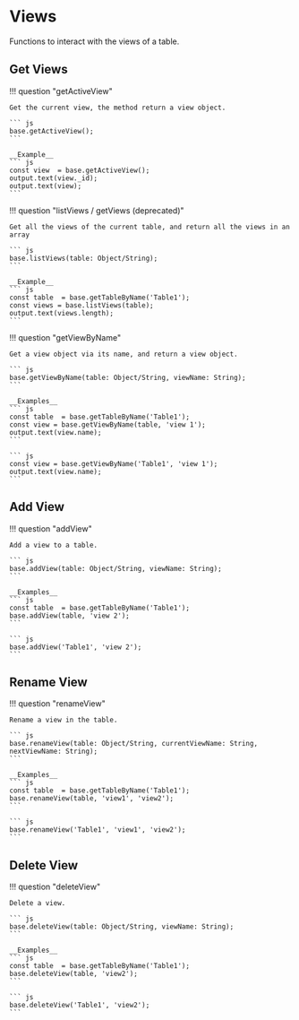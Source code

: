 # Views

Functions to interact with the views of a table.

## Get Views

!!! question "getActiveView"

    Get the current view, the method return a view object.

    ``` js
    base.getActiveView();
    ```

    __Example__
    ``` js
    const view  = base.getActiveView();
    output.text(view._id);
    output.text(view);
    ```

!!! question "listViews / getViews (deprecated)"

    Get all the views of the current table, and return all the views in an array

    ``` js
    base.listViews(table: Object/String);
    ```

    __Example__
    ``` js
    const table  = base.getTableByName('Table1');
    const views = base.listViews(table);
    output.text(views.length);
    ```

!!! question "getViewByName"

    Get a view object via its name, and return a view object.

    ``` js
    base.getViewByName(table: Object/String, viewName: String);
    ```

    __Examples__
    ``` js
    const table  = base.getTableByName('Table1');
    const view = base.getViewByName(table, 'view 1');
    output.text(view.name);
    ```

    ``` js
    const view = base.getViewByName('Table1', 'view 1');
    output.text(view.name);
    ```

## Add View

!!! question "addView"

    Add a view to a table.

    ``` js
    base.addView(table: Object/String, viewName: String);
    ```

    __Examples__
    ``` js
    const table  = base.getTableByName('Table1');
    base.addView(table, 'view 2');
    ```

    ``` js
    base.addView('Table1', 'view 2');
    ```

## Rename View

!!! question "renameView"

    Rename a view in the table.

    ``` js
    base.renameView(table: Object/String, currentViewName: String, nextViewName: String);
    ```

    __Examples__
    ``` js
    const table  = base.getTableByName('Table1');
    base.renameView(table, 'view1', 'view2');
    ```

    ``` js
    base.renameView('Table1', 'view1', 'view2');
    ```

## Delete View

!!! question "deleteView"

    Delete a view.

    ``` js
    base.deleteView(table: Object/String, viewName: String);
    ```

    __Examples__
    ``` js
    const table  = base.getTableByName('Table1');
    base.deleteView(table, 'view2');
    ```

    ``` js
    base.deleteView('Table1', 'view2');
    ```
